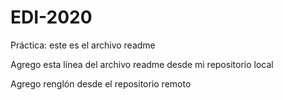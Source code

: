 # EDI-2020
Práctica: este es el archivo readme

Agrego esta línea del archivo readme desde mi repositorio local

Agrego renglón desde el repositorio remoto
